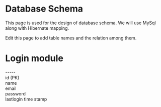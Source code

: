 <h1>Database Schema</h1>
<p>This page is used for the design of database schema. We will use MySql along with Hibernate mapping.</p>
<p>Edit this page to add table names and the relation among them.</p>
<h1>Login module</h1>
-----<br>
id (PK)<br>
name<br>
email<br>
password<br>
lastlogin time stamp<br>
